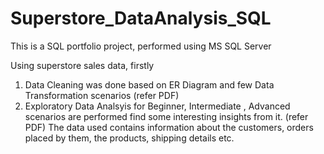 # Superstore_DataAnalysis_SQL
This is a SQL portfolio project, performed using MS SQL Server 

Using superstore sales data, firstly
1) Data Cleaning was done based on ER Diagram and few Data Transformation scenarios (refer PDF)
3) Exploratory Data Analsyis for Beginner, Intermediate , Advanced scenarios are performed find some interesting insights from it. (refer PDF)
The data used contains information about the customers, orders placed by them, the products, shipping details etc.
